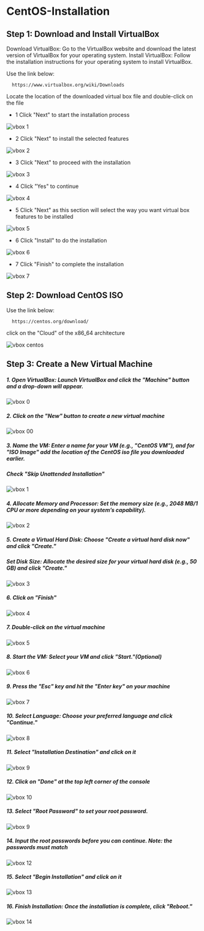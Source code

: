 # CentOS-Installation
## Step 1: Download and Install VirtualBox

Download VirtualBox: Go to the VirtualBox website and download the latest version of VirtualBox for your operating system.
Install VirtualBox: Follow the installation instructions for your operating system to install VirtualBox.

Use the link below:

      https://www.virtualbox.org/wiki/Downloads

Locate the location of the downloaded virtual box file and double-click on the file      

- 1 Click "Next" to start the installation process

![vbox 1](https://github.com/user-attachments/assets/3e6d8996-5803-4b72-8290-59bffa68a6ef)

- 2 Click "Next" to install the selected features

![vbox 2](https://github.com/user-attachments/assets/940cccd2-e9e3-491b-b58e-9c828cb78fe3)

- 3 Click "Next" to proceed with the installation

![vbox 3](https://github.com/user-attachments/assets/04bb03be-a92f-4c66-bb37-4a00187088d1)

- 4 Click "Yes" to continue

![vbox 4](https://github.com/user-attachments/assets/a16c9f94-2afd-4741-81b9-fdbc265c132d)

- 5 Click "Next" as this section will select the way you want virtual box features to be installed

![vbox 5](https://github.com/user-attachments/assets/39290e30-475a-4488-9aea-e533f5e9c11e)

- 6 Click "Install" to do the installation

![vbox 6](https://github.com/user-attachments/assets/7ad9d71a-6f4d-489d-9f85-938c89ab64a4)

- 7 Click "Finish" to complete the installation

![vbox 7](https://github.com/user-attachments/assets/23b78e1e-c415-44b7-ab89-76a98e9f9f9b)



## Step 2: Download CentOS ISO

Use the link below:

      https://centos.org/download/
      
click on the "Cloud"  of the x86_64  architecture
      
![vbox centos](https://github.com/user-attachments/assets/1046a8a7-df78-40f6-806c-1383532a3f9d)
      

## Step 3: Create a New Virtual Machine

##### 1. Open VirtualBox: Launch VirtualBox and click the "Machine" button and a drop-down will appear.

![vbox 0](https://github.com/user-attachments/assets/5651d756-1bea-4014-8951-e62146ce4ebe)
      
##### 2. Click on the "New" button to create a new virtual machine

![vbox 00](https://github.com/user-attachments/assets/26490bfd-4a04-42ac-90c6-bb26b1220f3b)

##### 3. Name the VM: Enter a name for your VM (e.g., "CentOS VM"), and for "ISO Image" add the location of the CentOS iso file you downloaded earlier.
##### Check "Skip Unattended Installation"

![vbox 1](https://github.com/user-attachments/assets/9bf31497-5961-4872-9942-9a31f3d783f7)

##### 4. Allocate Memory and Processor: Set the memory size (e.g., 2048 MB/1 CPU or more depending on your system’s capability).

![vbox 2](https://github.com/user-attachments/assets/c3d291a1-651e-48bd-a08f-9ceae80d5c34)

##### 5. Create a Virtual Hard Disk: Choose "Create a virtual hard disk now" and click "Create."
##### Set Disk Size: Allocate the desired size for your virtual hard disk (e.g., 50 GB) and click "Create."

![vbox 3](https://github.com/user-attachments/assets/4e6d4094-8b85-4dd3-be34-189854977b43)

##### 6. Click on "Finish"

![vbox 4](https://github.com/user-attachments/assets/8cd16d3a-ed52-40ab-9963-24c750dd43f2)

##### 7. Double-click on the virtual machine

![vbox 5](https://github.com/user-attachments/assets/84dfa596-120f-4399-bbce-8e956c6297fe)

##### 8. Start the VM: Select your VM and click "Start."(Optional)

![vbox 6](https://github.com/user-attachments/assets/37e9c2a9-5b5e-4e2c-a0eb-30d87584079c)

##### 9. Press the "Esc" key and hit the "Enter key" on your machine

![vbox 7](https://github.com/user-attachments/assets/d51be572-1b40-4c6e-abca-3c42fd0dd807)

##### 10. Select Language: Choose your preferred language and click "Continue."

![vbox 8](https://github.com/user-attachments/assets/8581da0b-0789-49a7-ad40-4f5dffaf0a27)

##### 11. Select "Installation Destination" and click on it

![vbox 9](https://github.com/user-attachments/assets/65926685-6fe8-4321-8516-050b95080a55)

##### 12. Click on "Done" at the top left corner of the console

![vbox 10](https://github.com/user-attachments/assets/db3b3575-62fb-4add-a999-228550a0a8f0)

##### 13. Select "Root Password" to set your root password. 

![vbox 9](https://github.com/user-attachments/assets/65926685-6fe8-4321-8516-050b95080a55)

##### 14. Input the root passwords before you can continue. Note: the passwords must match

![vbox 12](https://github.com/user-attachments/assets/7bd4802f-d7b0-4794-a37f-6c6238bb17e0)

##### 15. Select "Begin Installation" and click on it

![vbox 13](https://github.com/user-attachments/assets/7ad1225d-6032-4176-804a-11e2bfb372da)

##### 16. Finish Installation: Once the installation is complete, click "Reboot."

![vbox 14](https://github.com/user-attachments/assets/26cfe044-0269-4af8-8e49-58d2dc7df602)





























